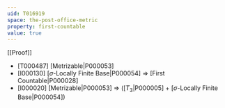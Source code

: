 ```yaml
---
uid: T016919
space: the-post-office-metric
property: first-countable
value: true
---
```

[[Proof]]

* [T000487] [Metrizable|P000053]
* [I000130] [$\sigma$-Locally Finite Base|P000054] => [First Countable|P000028]
* [I000020] [Metrizable|P000053] => ([$T_3$|P000005] + [$\sigma$-Locally Finite Base|P000054])

